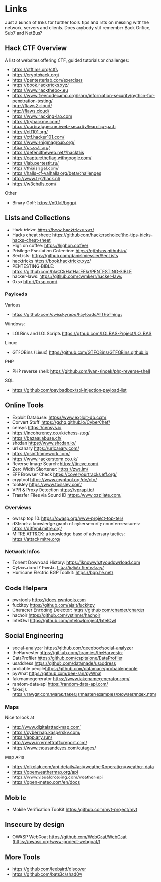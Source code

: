 # Links

Just a bunch of links for further tools, tips and lists on messing with the network, servers and clients. Does anybody still remember Back Orifice, Sub7 and NetBus?

## Hack CTF Overview

A list of websites offering CTF, guided tutorials or challenges:

- <https://ctftime.org/ctfs>
- <https://cryptohack.org/>
- <https://pentesterlab.com/exercises>
- <https://book.hacktricks.xyz/>
- <https://www.hackthebox.eu>
- <https://www.freecodecamp.org/learn/information-security/python-for-penetration-testing/>
- <http://flaws2.cloud/>
- <http://flaws.cloud/>
- <https://www.hacking-lab.com>
- <https://tryhackme.com/>
- <https://portswigger.net/web-security/learning-path>
- <https://ctf101.org/>
- <https://ctf.hacker101.com/>
- <https://www.enigmagroup.org/>
- <https://picoctf.org/>
- <https://defendtheweb.net/?hackthis>
- <https://capturetheflag.withgoogle.com/>
- <https://lab.pentestit.ru/>
- <https://thisislegal.com/>
- <https://halls-of-valhalla.org/beta/challenges>
- <http://www.try2hack.nl/>
- <https://w3challs.com/>

Other

- Binary Golf: <https://n0.lol/bggp/>

## Lists and Collections

- Hack tricks: <https://book.hacktricks.xyz/>
- Hacks cheat sheet: <https://github.com/hackerschoice/thc-tips-tricks-hacks-cheat-sheet>
- High on coffee: <https://highon.coffee/>
- Privilege Escalation Collection: <https://gtfobins.github.io/>
- SecLists: <https://github.com/danielmiessler/SecLists>
- hacktricks <https://book.hacktricks.xyz/>
- PENTESTING-BIBLE: <https://github.com/blaCCkHatHacEEkr/PENTESTING-BIBLE>
- hacker-laws: <https://github.com/dwmkerr/hacker-laws>
- 0xsp <http://0xsp.com/>

### Payloads

Various

- <https://github.com/swisskyrepo/PayloadsAllTheThings>

Windows:

- LOLBins and LOLScripts <https://github.com/LOLBAS-Project/LOLBAS>

Linux:

- GTFOBins (Linux) <https://github.com/GTFOBins/GTFOBins.github.io>

PHP

- PHP reverse shell: <https://github.com/ivan-sincek/php-reverse-shell>

SQL

- <https://github.com/payloadbox/sql-injection-payload-list>

## Online Tools

- Exploit Database: <https://www.exploit-db.com/>
- Convert Stuff: <https://gchq.github.io/CyberChef/>
- censys <https://censys.io>
- <https://incoherency.co.uk/chess-steg/>
- <https://bazaar.abuse.ch/>
- shodan <https://www.shodan.io/>
- url canary <https://urlcanary.com/>
- <https://osintframework.com/>
- <https://www.hackerstorm.co.uk/>
- Reverse Image Search: <https://tineye.com/>
- Zero Width Shortener: <https://zws.im/>
- EFF Browser Check <https://coveryourtracks.eff.org/>
- cryptool <https://www.cryptool.org/de/cto/>
- toolsley <https://www.toolsley.com/>
- VPN & Proxy Detection <https://vpnapi.io/>
- Transfer Files via Sound ID <https://www.ozzillate.com/>

### Overviews

- owasp top 10: <https://owasp.org/www-project-top-ten/>
- d3fend: a knowledge graph of cybersecurity countermeasures: <https://d3fend.mitre.org/>
- MITRE ATT&CK: a knowledge base of adversary tactics: <https://attack.mitre.org/>

### Network Infos

- Torrent Download History: <https://iknowwhatyoudownload.com>
- Cybercrime IP Feeds: <http://iplists.firehol.org/>
- Hurricane Electric BGP Toolkit: <https://bgp.he.net/>

## Code Helpers

- pwntools <https://docs.pwntools.com>
- fuckitpy <https://github.com/ajalt/fuckitpy>
- Character Encoding Detector: <https://github.com/chardet/chardet>
- hachoir <https://github.com/vstinner/hachoir>
- IntelOwl <https://github.com/intelowlproject/IntelOwl>

## Social Engineering

- social-analyzer <https://github.com/qeeqbox/social-analyzer>
- theHarvester <https://github.com/laramies/theHarvester>
- DataProfiler <https://github.com/capitalone/DataProfiler>
- usaddress <https://github.com/datamade/usaddress>
- probable people<https://github.com/datamade/probablepeople>
- pyWhat <https://github.com/bee-san/pyWhat>
- fakenamegenerator <https://www.fakenamegenerator.com/>
- random-data-api <https://random-data-api.com/>
- faker.js <https://rawgit.com/Marak/faker.js/master/examples/browser/index.html>

### Maps

Nice to look at

- <http://www.digitalattackmap.com/>
- <https://cybermap.kaspersky.com/>
- <https://app.any.run/>
- <http://www.internettrafficreport.com/>
- <https://www.thousandeyes.com/outages/>

Map APIs

- <https://oikolab.com/api-details#api=weather&operation=weather-data>
- <https://openweathermap.org/api>
- <https://www.visualcrossing.com/weather-api>
- <https://open-meteo.com/en/docs>

## Mobile

- Mobile Verification Toolkit <https://github.com/mvt-project/mvt>

## Insecure by design

- OWASP WebGoat <https://github.com/WebGoat/WebGoat> (<https://owasp.org/www-project-webgoat/>)

## More Tools

- <https://github.com/leebaird/discover>
- <https://github.com/bats3c/shad0w>
